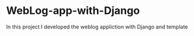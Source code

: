 # WebLog-app-with-Django
In this project I developed the weblog appliction with Django and template
